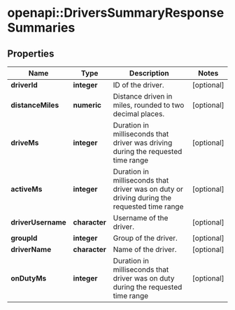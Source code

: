 # openapi::DriversSummaryResponseSummaries

## Properties
Name | Type | Description | Notes
------------ | ------------- | ------------- | -------------
**driverId** | **integer** | ID of the driver. | [optional] 
**distanceMiles** | **numeric** | Distance driven in miles, rounded to two decimal places. | [optional] 
**driveMs** | **integer** | Duration in milliseconds that driver was driving during the requested time range | [optional] 
**activeMs** | **integer** | Duration in milliseconds that driver was on duty or driving during the requested time range | [optional] 
**driverUsername** | **character** | Username of the driver. | [optional] 
**groupId** | **integer** | Group of the driver. | [optional] 
**driverName** | **character** | Name of the driver. | [optional] 
**onDutyMs** | **integer** | Duration in milliseconds that driver was on duty during the requested time range | [optional] 


